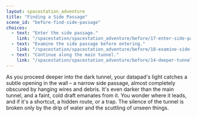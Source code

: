 ```yaml
---
layout: spacestation_adventure
title: "Finding a Side Passage"
scene_id: "before-find-side-passage"
choices:
  - text: "Enter the side passage."
    link: "/spacestation/spacestation_adventure/before/17-enter-side-passage"
  - text: "Examine the side passage before entering."
    link: "/spacestation/spacestation_adventure/before/18-examine-side-passage"
  - text: "Continue along the main tunnel."
    link: "/spacestation/spacestation_adventure/before/14-deeper-tunnel"
---
```


As you proceed deeper into the dark tunnel, your datapad's light catches a subtle opening in the wall – a narrow side passage, almost completely obscured by hanging wires and debris. It's even darker than the main tunnel, and a faint, cold draft emanates from it. You wonder where it leads, and if it's a shortcut, a hidden route, or a trap. The silence of the tunnel is broken only by the drip of water and the scuttling of unseen things.

